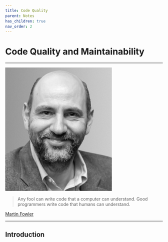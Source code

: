 ```yaml
---
title: Code Quality
parent: Notes
has_children: true
nav_order: 2
---
```


# Code Quality and Maintainability

<hr class="splash">

![Martin Fowler](../../images/people/martin_fowler.png)

<blockquote class="pretty"><span>
Any fool can write code that a computer can understand. Good programmers write code that humans can understand.
</span></blockquote>
<p class="attribution"><a href="https://www.martinfowler.com/">Martin Fowler</a></p>

<hr class="splash">

## Introduction

